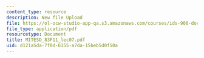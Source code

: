 ```yaml
---
content_type: resource
description: New file Upload
file: https://ol-ocw-studio-app-qa.s3.amazonaws.com/courses/ids-900-doctoral-seminar-in-engineering-systems-fall-2011/d121a5da7f0d6155a7da15beb5d0f50a_MITESD_83F11_lec07.pdf
file_type: application/pdf
resourcetype: Document
title: MITESD_83F11_lec07.pdf
uid: d121a5da-7f0d-6155-a7da-15beb5d0f50a
---
```

